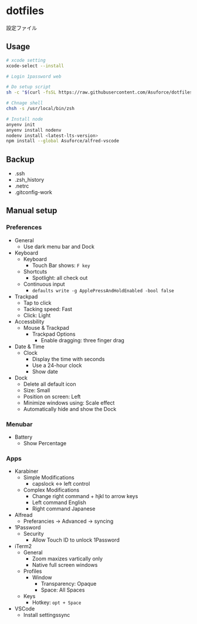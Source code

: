 # dotfiles

設定ファイル

## Usage

```sh
# xcode setting
xcode-select --install

# Login 1password web

# Do setup script
sh -c "$(curl -fsSL https://raw.githubusercontent.com/Asuforce/dotfiles/master/setup.sh)"

# Chnage shell
chsh -s /usr/local/bin/zsh

# Install node
anyenv init
anyenv install nodenv
nodenv install <latest-lts-version>
npm install --global Asuforce/alfred-vscode
```

## Backup

- .ssh
- .zsh_history
- .netrc
- .gitconfig-work

## Manual setup

### Preferences

- General
  - Use dark menu bar and Dock
- Keyboard
  - Keyboard
    - Touch Bar shows: `F key`
  - Shortcuts
    - Spotlight: all check out
  - Continuous input
    - `defaults write -g ApplePressAndHoldEnabled -bool false`
- Trackpad
  - Tap to click
  - Tacking speed: Fast
  - Click: Light
- Accessbility
  - Mouse & Trackpad
    - Trackpad Options
      - Enable dragging: three finger drag
- Date & Time
  - Clock
    - Display the time with seconds
    - Use a 24-hour clock
    - Show date
- Dock
  - Delete all default icon
  - Size: Small
  - Position on screen: Left
  - Minimize windows using: Scale effect
  - Automatically hide and show the Dock

### Menubar

- Battery
  - Show Percentage

### Apps

- Karabiner
  - Simple Modifications
    - capslock <-> left control
  - Complex Modifications
    - Change right command + hjkl to arrow keys
    - Left command English
    - Right command Japanese
- Alfread
  - Preferancies -> Advanced -> syncing
- 1Password
  - Security
    - Allow Touch ID to unlock 1Password
- iTerm2
  - General
    - Zoom maxizes vartically only
    - Native full screen windows
  - Profiles
    - Window
      - Transparency: Opaque
      - Space: All Spaces
  - Keys
    - Hotkey: `opt + Space`
- VSCode
  - Install settingssync
